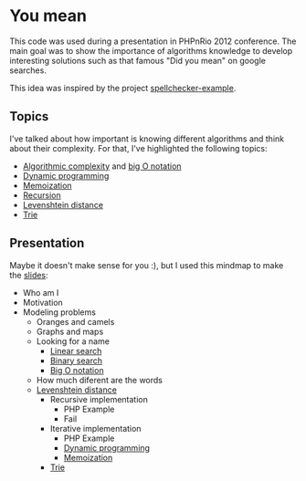# You mean
This code was used during a presentation in PHPnRio 2012 conference. The main goal was to show the importance of algorithms knowledge to develop interesting solutions such as that famous "Did you mean" on google searches.

This idea was inspired by the project [spellchecker-example](https://github.com/juanplopes/spellchecker-example).

## Topics
I've talked about how important is knowing different algorithms and think about their complexity. For that, I've highlighted the following topics:
- [Algorithmic complexity](https://en.wikipedia.org/wiki/Algorithmic_complexity) and [big O notation](https://en.wikipedia.org/wiki/Big_O_notation)
- [Dynamic programming](https://en.wikipedia.org/wiki/Dynamic_programming)
- [Memoization](https://en.wikipedia.org/wiki/Memoization)
- [Recursion](https://en.wikipedia.org/wiki/Recursion)
- [Levenshtein distance](https://en.wikipedia.org/wiki/Levenshtein_distance)
- [Trie](https://en.wikipedia.org/wiki/Trie)


## Presentation
Maybe it doesn't make sense for you :), but I used this mindmap to make the [slides](http://www.slideshare.net/israelst/busca-inteligente-15280721):
- Who am I
- Motivation
- Modeling problems
    - Oranges and camels
    - Graphs and maps
    - Looking for a name
        - [Linear search](https://en.wikipedia.org/wiki/Sequential_search)
        - [Binary search](https://en.wikipedia.org/wiki/Binary_search_algorithm)
        - [Big O notation](https://en.wikipedia.org/wiki/Big_O_notation)
    - How much diferent are the words
    - [Levenshtein distance](https://en.wikipedia.org/wiki/Levenshtein_distance)
        - Recursive implementation
            - PHP Example
            - Fail
        - Iterative implementation
            - PHP Example
            - [Dynamic programming](https://en.wikipedia.org/wiki/Dynamic_programming)
            - [Memoization](https://en.wikipedia.org/wiki/Memoization)
        - [Trie](https://en.wikipedia.org/wiki/Trie)
